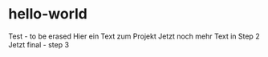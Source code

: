 # hello-world
Test - to be erased
Hier ein Text zum Projekt
Jetzt noch mehr Text in Step 2
Jetzt final - step 3
